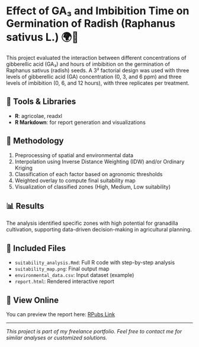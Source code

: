 # Effect of GA₃ and Imbibition Time on Germination of Radish (Raphanus sativus L.)  🌍🌱

This project evaluated the interaction between different concentrations of gibberellic acid (GA₃) and hours of imbibition on the germination of Raphanus sativus (radish) seeds. A 3² factorial design was used with three levels of gibberellic acid (GA) concentration (0, 3, and 6 ppm) and three levels of imbibition (0, 6, and 12 hours), with three replicates per treatment.

## 🔧 Tools & Libraries

- **R**: agricolae, readxl
- **R Markdown**: for report generation and visualizations

## 📌 Methodology

1. Preprocessing of spatial and environmental data
2. Interpolation using Inverse Distance Weighting (IDW) and/or Ordinary Kriging
3. Classification of each factor based on agronomic thresholds
4. Weighted overlay to compute final suitability map
5. Visualization of classified zones (High, Medium, Low suitability)

## 📊 Results

The analysis identified specific zones with high potential for granadilla cultivation, supporting data-driven decision-making in agricultural planning.



## 📁 Included Files

- `suitability_analysis.Rmd`: Full R code with step-by-step analysis
- `suitability_map.png`: Final output map
- `environmental_data.csv`: Input dataset (example)
- `report.html`: Rendered interactive report

## 🔗 View Online

You can preview the report here: [RPubs Link](https://rpubs.com/SantiagoGallego/1333461)

---

*This project is part of my freelance portfolio. Feel free to contact me for similar analyses or customized solutions.*

